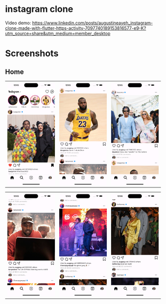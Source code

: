 # instagram clone
Video demo: https://www.linkedin.com/posts/augustineayeh_instagram-clone-made-with-flutter-https-activity-7097740189153816577-e9-K?utm_source=share&utm_medium=member_desktop
# Screenshots

## Home

|           |  | |
:-------------:|:-------------:| :-------------:|
|![](./readme_files/image2.png) | ![](./readme_files/image.png)  |![](./readme_files/image3.png) | 

|           |   |  |
:-------------:| :-------------:|:-------------:|
![](./readme_files/image4.png)  |![](./readme_files/image5.png) | ![](./readme_files/image6.png) |

        


